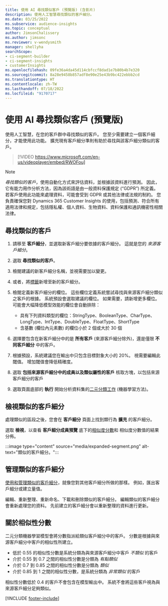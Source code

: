 ```yaml
---
title: 使用 AI 尋找類似客戶 (預覽版) (含影片)
description: 使用人工智慧尋找類似的客戶細分。
ms.date: 03/25/2022
ms.subservice: audience-insights
ms.topic: conceptual
author: JimsonChalissery
ms.author: jimsonc
ms.reviewer: v-wendysmith
manager: shellyha
searchScope:
- ci-segment-builder
- ci-segment-insights
- customerInsights
ms.openlocfilehash: 09fe36a4da45d114cbfccf8dad1e7b80b4b7e320
ms.sourcegitcommit: 8a28e9458b857adf8e90e25e43b9bc422ebbb2cd
ms.translationtype: HT
ms.contentlocale: zh-TW
ms.lasthandoff: 07/18/2022
ms.locfileid: "9170717"
---
```

# <a name="find-similar-customers-with-ai-preview"></a>使用 AI 尋找類似客戶 (預覽版)

使用人工智慧，在您的客戶群中尋找類似的客戶。 您至少需要建立一個客戶細分，才能使用此功能。 擴充現有客戶細分準則有助於尋找與該客戶細分類似的客戶。

> [!VIDEO https://www.microsoft.com/en-us/videoplayer/embed/RWOFou]

> [!NOTE]
> *尋找類似的客戶*，使用自動化方式來評估資料，並根據該資料進行預測。 因此，它有能力用作分析方法，因為該術語是由一般資料保護規定 (“GDPR”) 所定義。 若客戶使用此功能來處理資料，可能會受到 GDPR 或其他法律或法規的制約。 您負責確保您對 Dynamics 365 Customer Insights 的使用，包括預測、符合所有適用法律和規定，包括隱私權、個人資料、生物資料、資料保護和通訊機密性相關法律。

## <a name="find-similar-customers"></a>尋找類似的客戶

1. 請移至 **客戶細分**，並選取新客戶細分要依據的客戶細分。 這就是您的 *來源客戶細分*。

1. 選取 **尋找類似的客戶**。

1. 檢閱建議的新客戶細分名稱，並視需要加以變更。

1. 或者，將[標籤](work-with-tags-columns.md#manage-tags)新增至新的客戶細分。

1. 檢閱定義新客戶細分的欄位。 這些欄位定義系統嘗試尋找與來源客戶細分類似之客戶的根據。 系統預設會選取建議的欄位。 如果需要，請新增更多欄位。
  可能會大幅降低模型效能的欄位會自動排除：
  
   - 具有下列資料類型的欄位：StringType、BooleanType、CharType、LongType、IntType、DoubleType、FloatType、ShortType
   - 含基數 (欄位內元素數) 的欄位小於 2 個或大於 30 個

1. 選擇要包含在新客戶細分中的是 **所有客戶** (來源客戶細分除外)，還是僅限 **不同客戶細分** 中的客戶。

1. 根據預設，系統建議您在輸出中只包含目標對象大小的 20%。 視需要編輯此閾值。 增加閾值會降低精確度。

1. 選取 **包括來源客戶細分中的成員以及類似屬性的客戶** 核取方塊，以包括來源客戶細分的客戶

1. 選取頁面底部的 **執行** 開始分析資料集的[二元分類工作](#about-similarity-scores) (機器學習方法)。

## <a name="view-the-similar-segment"></a>檢視類似的客戶細分

處理類似的區段之後，您會在 **客戶細分** 頁面上找到類行為 **擴充** 的客戶細分。

選取 **檢視**，以查看 **客戶細分成員預覽** 底下的[相似度分數](#about-similarity-scores)和 相似度分數值的結果分佈。

:::image type="content" source="media/expanded-segment.png" alt-text="類似的客戶細分。":::

## <a name="manage-a-similar-segment"></a>管理類似的客戶細分

[使用和管理類似的客戶細分](segments.md#manage-existing-segments)，就像您對其他客戶細分所做的那樣。 例如，匯出客戶細分或建立量值。

編輯、重新整理、重新命名、下載和刪除類似的客戶細分。 編輯類似的客戶細分會重新處理您的資料。 先前建立的客戶細分會以重新整理的資料進行更新。

## <a name="about-similarity-scores"></a>關於相似性分數

二元分類機器學習模型會將分數指派給類似客戶細分中的客戶。 分數是根據與來源客戶細分中客戶的相似性所建立。

- 低於 0.55 的相似性分數是系統分類為與來源客戶細分中客戶 *不類似* 的客戶
- 介於 0.55 到 0.7 之間的相似性分數是分類為 *有點類似*
- 介於 0.7 到 0.85 之間的相似性分數是分類為 *類似*
- 介於 0.85 到 1 之間的相似性分數，是系統分類為 *非常類似* 的客戶

相似性分數低於 0.4 的客戶不會包含在模型輸出中。 系統不會將這些客戶視為與來源客戶細分足夠類似。

[!INCLUDE [footer-include](includes/footer-banner.md)]
